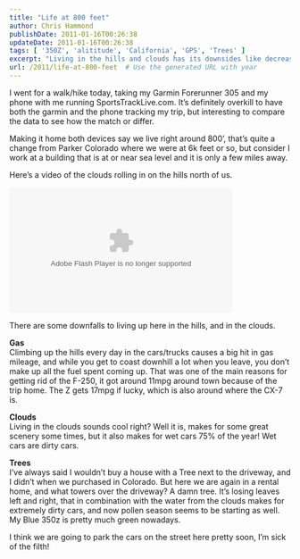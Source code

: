 ```yaml
---
title: "Life at 800 feet"
author: Chris Hammond
publishDate: 2011-01-16T00:26:38
updateDate: 2011-01-16T00:26:38
tags: [ '350Z', 'alititude', 'California', 'GPS', 'Trees' ]
excerpt: "Living in the hills and clouds has its downsides like decreased gas mileage and constant dirty cars but offers stunning scenery. Discover more about the challenges and beauty of hillside living in this blog post."
url: /2011/life-at-800-feet  # Use the generated URL with year
---
```

<p>I went for a walk/hike today, taking my Garmin Forerunner 305 and my phone with me running SportsTrackLive.com. It’s definitely overkill to have both the garmin and the phone tracking my trip, but interesting to compare the data to see how the match or differ.</p>  <p>Making it home both devices say we live right around 800’, that’s quite a change from Parker Colorado where we were at 6k feet or so, but consider I work at a building that is at or near sea level and it is only a few miles away.</p>  <p>Here’s a video of the clouds rolling in on the hills north of us.</p> <object type="application/x-shockwave-flash" width="400" height="225" data="https://www.flickr.com/apps/video/stewart.swf?v=71377" classid="clsid:D27CDB6E-AE6D-11cf-96B8-444553540000"> <param name="flashvars" value="intl_lang=en-us&amp;photo_secret=7e27cd26db&amp;photo_id=4785982364"></param> <param name="movie" value="https://www.flickr.com/apps/video/stewart.swf?v=71377"></param> <param name="bgcolor" value="#000000"></param> <param name="allowFullScreen" value="true"></param><embed type="application/x-shockwave-flash" src="https://www.flickr.com/apps/video/stewart.swf?v=71377" bgcolor="#000000" allowfullscreen="true" flashvars="intl_lang=en-us&photo_secret=7e27cd26db&photo_id=4785982364" height="225" width="400"></embed></object>  <p>There are some downfalls to living up here in the hills, and in the clouds.</p>  <p><strong>Gas      <br /></strong>Climbing up the hills every day in the cars/trucks causes a big hit in gas mileage, and while you get to coast downhill a lot when you leave, you don’t make up all the fuel spent coming up. That was one of the main reasons for getting rid of the F-250, it got around 11mpg around town because of the trip home. The Z gets 17mpg if lucky, which is also around where the CX-7 is.</p>  <p><strong>Clouds</strong>     <br />Living in the clouds sounds cool right? Well it is, makes for some great scenery some times, but it also makes for wet cars 75% of the year! Wet cars are dirty cars.</p>  <p><strong>Trees</strong>     <br />I’ve always said I wouldn’t buy a house with a Tree next to the driveway, and I didn’t when we purchased in Colorado. But here we are again in a rental home, and what towers over the driveway? A damn tree. It’s losing leaves left and right, that in combination with the water from the clouds makes for extremely dirty cars, and now pollen season seems to be starting as well. My Blue 350z is pretty much green nowadays.</p>  <p>I think we are going to park the cars on the street here pretty soon, I’m sick of the filth!</p>


